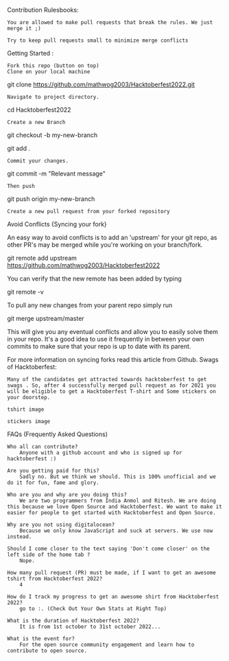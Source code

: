 Contribution Rulesbooks:

    You are allowed to make pull requests that break the rules. We just merge it ;)

    Try to keep pull requests small to minimize merge conflicts

Getting Started :

    Fork this repo (button on top)
    Clone on your local machine

git clone https://github.com/mathwog2003/Hacktoberfest2022.git

    Navigate to project directory.

cd Hacktoberfest2022

    Create a new Branch

git checkout -b my-new-branch

git add .

    Commit your changes.

git commit -m "Relevant message"

    Then push

git push origin my-new-branch

    Create a new pull request from your forked repository


Avoid Conflicts {Syncing your fork}

An easy way to avoid conflicts is to add an 'upstream' for your git repo, as other PR's may be merged while you're working on your branch/fork.

git remote add upstream https://github.com/mathwog2003/Hacktoberfest2022

You can verify that the new remote has been added by typing

git remote -v

To pull any new changes from your parent repo simply run

git merge upstream/master

This will give you any eventual conflicts and allow you to easily solve them in your repo. It's a good idea to use it frequently in between your own commits to make sure that your repo is up to date with its parent.

For more information on syncing forks read this article from Github.
Swags of Hacktoberfest:

    Many of the candidates get attracted towards hacktoberfest to get swags . So, after 4 successfully merged pull request as for 2021 you will be eligible to get a Hacktoberfest T-shirt and Some stickers on your doorstep.

    tshirt image

    stickers image

FAQs (Frequently Asked Questions)

    Who all can contribute?
        Anyone with a github account and who is signed up for hacktoberfest :)

    Are you getting paid for this?
        Sadly no. But we think we should. This is 100% unofficial and we do it for fun, fame and glory.

    Who are you and why are you doing this?
        We are two programmers from India Anmol and Ritesh. We are doing this because we love Open Source and Hacktoberfest. We want to make it easier for people to get started with Hacktoberfest and Open Source.

    Why are you not using digitalocean?
        Because we only know JavaScript and suck at servers. We use now instead.

    Should I come closer to the text saying 'Don't come closer' on the left side of the home tab ?
        Nope.

    How many pull request (PR) must be made, if I want to get an awesome tshirt from Hacktoberfest 2022?
        4

    How do I track my progress to get an awesome shirt from Hacktoberfest 2022?
        go to :. (Check Out Your Own Stats at Right Top)

    What is the duration of Hacktoberfest 2022?
        It is from 1st october to 31st october 2022...

    What is the event for?
        For the open source community engagement and learn how to contribute to open source.
